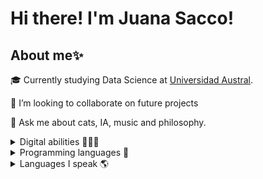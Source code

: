 # Hi there! I'm Juana Sacco!
## About me✨

🎓 Currently studying Data Science at <a href="https://www.austral.edu.ar/">Universidad Austral</a>.

👯 I’m looking to collaborate on future projects

💬 Ask me about cats, IA, music and philosophy.

<details>
  <summary>Digital abilities 🧑🏽‍💻</summary>
  
  - Canva
  - Google Workspace
  - Google Collab
  - Microsoft 365

  
</details>

<details>
  <summary>Programming languages 🧮</summary>
  
  - R
  - Python
  
</details>

<details>
  <summary>Languages I speak 🌎</summary>
  
  - Spanish (Native)
  - English (B2)
  
  
</details>



<!--
**pazsevilla/pazsevilla** is a ✨ _special_ ✨ repository because its `README.md` (this file) appears on your GitHub profile.
<!--
**juanasacco/juanasacco** is a ✨ _special_ ✨ repository because its `README.md` (this file) appears on your GitHub profile.

Here are some ideas to get you started:

- 🔭 I’m currently working on ...
- 🌱 I’m currently learning ...
- 👯 I’m looking to collaborate on ...
- 🤔 I’m looking for help with ...
- 💬 Ask me about ...
- 📫 How to reach me: ...
- 😄 Pronouns: ...
- ⚡ Fun fact: ...
-->
